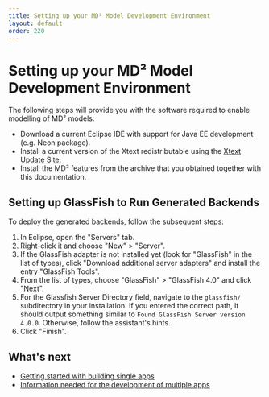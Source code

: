 ```yaml
---
title: Setting up your MD² Model Development Environment
layout: default
order: 220
---
```


# Setting up your MD² Model Development Environment

The following steps will provide you with the software required to enable modelling of MD² models:

* Download a current Eclipse IDE with support for Java EE development (e.g. Neon package).
* Install a current version of the Xtext redistributable using the [Xtext Update Site](https://eclipse.org/Xtext/download.html).
* Install the MD² features from the archive that you obtained together with this documentation.

## Setting up GlassFish to Run Generated Backends
To deploy the generated backends, follow the subsequent steps:

1. In Eclipse, open the "Servers" tab.
1. Right-click it and choose "New" > "Server".
1. If the GlassFish adapter is not installed yet (look for "GlassFish" in the list of types), click "Download additional server adapters" and install the entry "GlassFish Tools".
1. From the list of types, choose "GlassFish" > "GlassFish 4.0" and click "Next".
1. For the Glassfish Server Directory field, navigate to the `glassfish/` subdirectory in your installation.
If you entered the correct path, it should output something similar to ```Found GlassFish Server version 4.0.0```.
	Otherwise, follow the assistant's hints.
1. Click "Finish".

## What's next
* [Getting started with building single apps](230_single-apps.html)
* [Information needed for the development of multiple apps](240_multiple-apps.html)
